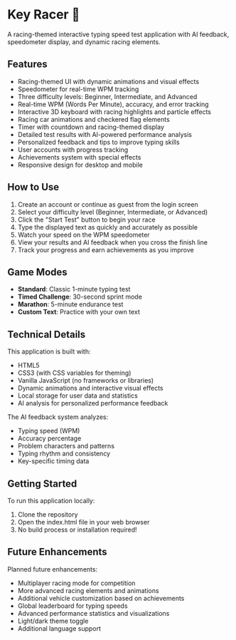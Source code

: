 # Key Racer 🏁

A racing-themed interactive typing speed test application with AI feedback, speedometer display, and dynamic racing elements.

## Features

- Racing-themed UI with dynamic animations and visual effects
- Speedometer for real-time WPM tracking
- Three difficulty levels: Beginner, Intermediate, and Advanced
- Real-time WPM (Words Per Minute), accuracy, and error tracking
- Interactive 3D keyboard with racing highlights and particle effects
- Racing car animations and checkered flag elements
- Timer with countdown and racing-themed display
- Detailed test results with AI-powered performance analysis
- Personalized feedback and tips to improve typing skills
- User accounts with progress tracking
- Achievements system with special effects
- Responsive design for desktop and mobile

## How to Use

1. Create an account or continue as guest from the login screen
2. Select your difficulty level (Beginner, Intermediate, or Advanced)
3. Click the "Start Test" button to begin your race
4. Type the displayed text as quickly and accurately as possible
5. Watch your speed on the WPM speedometer
6. View your results and AI feedback when you cross the finish line
7. Track your progress and earn achievements as you improve

## Game Modes

- **Standard**: Classic 1-minute typing test
- **Timed Challenge**: 30-second sprint mode
- **Marathon**: 5-minute endurance test
- **Custom Text**: Practice with your own text

## Technical Details

This application is built with:
- HTML5
- CSS3 (with CSS variables for theming)
- Vanilla JavaScript (no frameworks or libraries)
- Dynamic animations and interactive visual effects
- Local storage for user data and statistics
- AI analysis for personalized performance feedback

The AI feedback system analyzes:
- Typing speed (WPM)
- Accuracy percentage
- Problem characters and patterns
- Typing rhythm and consistency
- Key-specific timing data

## Getting Started

To run this application locally:

1. Clone the repository
2. Open the index.html file in your web browser
3. No build process or installation required!

## Future Enhancements

Planned future enhancements:
- Multiplayer racing mode for competition
- More advanced racing elements and animations
- Additional vehicle customization based on achievements
- Global leaderboard for typing speeds
- Advanced performance statistics and visualizations
- Light/dark theme toggle
- Additional language support
